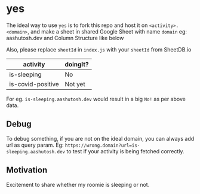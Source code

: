 # yes

The ideal way to use `yes` is to fork this repo and host it on `<activity>.<domain>`, and make a sheet in shared Google Sheet with name `domain` eg: aashutosh.dev and Column Structure like below

Also, please replace `sheetId` in `index.js` with your `sheetId` from SheetDB.io

| activity  | doingIt? |
|---|---|
| is-sleeping | No |
| is-covid-positive  | Not yet  |

For eg. `is-sleeping.aashutosh.dev` would result in a big `No!` as per above data.

## Debug

To debug something, if you are not on the ideal domain, you can always add url as query param.
Eg: `https://wrong.domain?url=is-sleeping.aashutosh.dev` to test if your activity is being fetched correctly.

## Motivation

Excitement to share whether my roomie is sleeping or not.
